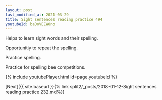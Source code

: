 ```yaml
---
layout: post
last_modified_at: 2021-03-29
title: Sight sentences reading practice 494
youtubeId: baDoVEEWOno
---
```

 
 
Helps to learn sight words and their spelling.

Opportunitiy to repeat the spelling. 

Practice spelling. 
 
Practice for spelling bee competitions. 
 
{% include youtubePlayer.html id=page.youtubeId %}
 
 

[Next]({{ site.baseurl }}{% link  split2/_posts/2018-01-12-Sight sentences reading practice 232.md%})
 
